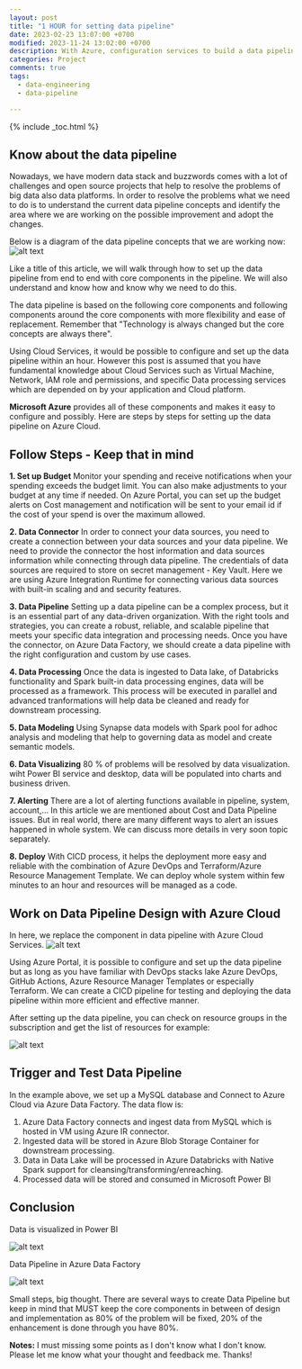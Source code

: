 ```yaml
---
layout: post
title: "1 HOUR for setting data pipeline"
date: 2023-02-23 13:07:00 +0700
modified: 2023-11-24 13:02:00 +0700
description: With Azure, configuration services to build a data pipeline faster
categories: Project
comments: true
tags:
  - data-engineering
  - data-pipeline

---
```

{% include _toc.html %}

## Know about the data pipeline

Nowadays, we have modern data stack and buzzwords comes with a lot of challenges and open source projects that help to resolve the problems of big data also data platforms. In order to resolve the problems what we need to do is to understand the current data pipeline concepts and identify the area where we are working on the possible improvement and adopt the changes.

Below is a diagram of the data pipeline concepts that we are working now:
![alt text](/images/post/set-up-pipeline/pipeline-concept.png "Data Pipeline Concept")

Like a title of this article, we will walk through how to set up the data pipeline from end to end with core components in the pipeline. We will also understand and know how and know why we need to do this.

The data pipeline is based on the following core components and following components around the core components with more flexibility and ease of replacement. Remember that "Technology is always changed but the core concepts are always there".

Using Cloud Services, it would be possible to configure and set up the data pipeline within an hour. However this post is assumed that you have fundamental knowledge about Cloud Services such as Virtual Machine, Network, IAM role and permissions, and specific Data processing services which are depended on by your application and Cloud platform.

**Microsoft Azure** provides all of these components and makes it easy to configure and possibly. Here are steps by steps for setting up the data pipeline on Azure Cloud.

## Follow Steps - Keep that in mind

**1. Set up Budget**
Monitor your spending and receive notifications when your spending exceeds the budget limit. You can also make adjustments to your budget at any time if needed.
On Azure Portal, you can set up the budget alerts on Cost management and notification will be sent to your email id if the cost of your spend is over the maximum allowed.

**2. Data Connector**
In order to connect your data sources, you need to create a connection between your data sources and your data pipeline. We need to provide the connector the host information and data sources information while connecting through data pipeline. The credentials of data sources are required to store on secret management - Key Vault.
Here we are using Azure Integration Runtime for connecting various data sources with built-in scaling and and security features.

**3. Data Pipeline**
Setting up a data pipeline can be a complex process, but it is an essential part of any data-driven organization. With the right tools and strategies, you can create a robust, reliable, and scalable pipeline that meets your specific data integration and processing needs.
Once you have the connector, on Azure Data Factory, we should create a data pipeline with the right configuration and custom by use cases.

**4. Data Processing**
Once the data is ingested to Data lake, of Databricks functionality and Spark built-in data processing engines, data will be processed as a framework. This process will be executed in parallel and advanced tranformations will help data be cleaned and ready for downstream processing.

**5. Data Modeling**
Using Synapse data models with Spark pool for adhoc analysis and modeling that help to governing data as model and create semantic models.

**6. Data Visualizing**
80 % of problems will be resolved by data visualization. wiht Power BI service and desktop, data will be populated into charts and business driven.

**7. Alerting**
There are a lot of alerting functions available in pipeline, system, account,... In this article we are mentioned about Cost and Data Pipeline issues. But in real world, there are many different ways to alert an issues happened in whole system. We can discuss more details in very soon topic separately.

**8. Deploy**
With CICD process, it helps the deployment more easy and reliable with the combination of Azure DevOps and Terraform/Azure Resource Management Template. We can deploy whole system within few minutes to an hour and resources will be managed as a code.

## Work on Data Pipeline Design with Azure Cloud

In here, we replace the component in data pipeline with Azure Cloud Services.
![alt text](/images/post/set-up-pipeline/pipeline-design.png "Data Pipeline Concept")

Using Azure Portal, it is possible to configure and set up the data pipeline but as long as you have familiar with DevOps stacks lake Azure DevOps, GitHub Actions, Azure Resource Manager Templates or especially Terraform. We can create a CICD pipeline for testing and deploying the data pipeline within more efficient and effective manner.

After setting up the data pipeline, you can check on resource groups in the subscription and get the list of resources for example:

![alt text](/images/post/set-up-pipeline/sample-resource-group.png "Data Pipeline Resource Groups")

## Trigger and Test Data Pipeline

In the example above, we set up a MySQL database and Connect to Azure Cloud via Azure Data Factory. The data flow is:

1. Azure Data Factory connects and ingest data from MySQL which is hosted in VM using Azure IR connector.
2. Ingested data will be stored in Azure Blob Storage Container for downstream processing.
3. Data in Data Lake will be processed in Azure Databricks with Native Spark support for cleansing/transforming/enreaching.
4. Processed data will be stored and consumed in Microsoft Power BI

## Conclusion

Data is visualized in Power BI

![alt text](/images/post/set-up-pipeline/sample-reports.png "Report in Power BI")

Data Pipeline in Azure Data Factory

![alt text](/images/post/set-up-pipeline/sample-pipeline.png "Data Pipeline in ADF")

Small steps, big thought. There are several ways to create Data Pipeline but keep in mind that MUST keep the core components in between of design and implementation as 80% of the problem will be fixed, 20% of the enhancement is done through you have 80%.

**Notes:** I must missing some points as I don't know what I don't know. Please let me know what your thought and feedback me. Thanks!
